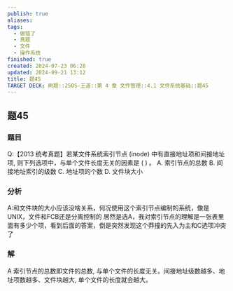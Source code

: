 ```yaml
---
publish: true
aliases: 
tags:
  - 做错了
  - 真题
  - 文件
  - 操作系统
finished: true
created: 2024-07-23 06:28
updated: 2024-09-21 13:12
title: 题45
TARGET DECK: 刷题::25OS-王道::第 4 章 文件管理::4.1 文件系统基础::题45
---
```

## 题45
### 题目
Q:【2013 统考真题】若某文件系统索引节点 (inode) 中有直接地址项和间接地址项, 则下列选项中，与单个文件长度无关的因素是 ( ) 。
A. 索引节点的总数 
B. 间接地址索引的级数
C. 地址项的个数 
D. 文件块大小
### 分析
A:和文件块的大小应该没啥关系，何况使用这个索引节点编制的系统，像是UNIX，文件和FCB还是分离控制的
居然是选A，我对索引节点的理解是一张表里面有多少个项，看到后面的答案，倒是突然发现这个莽撞的先入为主和C选项冲突了
### 解
A
索引节点的总数即文件的总数, 与单个文件的长度无关。间接地址级数越多、地址项数越多、文件块越大, 单个文件的长度就会越大。

